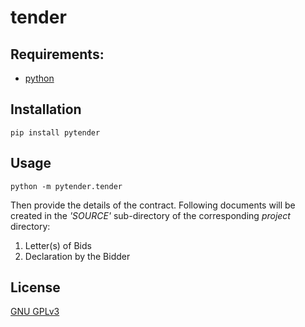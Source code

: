 # tender

## Requirements:
- [python](https://www.python.org/downloads/)

## Installation
```pip install pytender```

## Usage
```
python -m pytender.tender
```
Then provide the details of the contract.
Following documents will be created in the *'SOURCE'* sub-directory of the corresponding *project* directory:
1. Letter(s) of Bids
2. Declaration by the Bidder

## License
[GNU GPLv3](https://choosealicense.com/licenses/gpl-3.0/)
